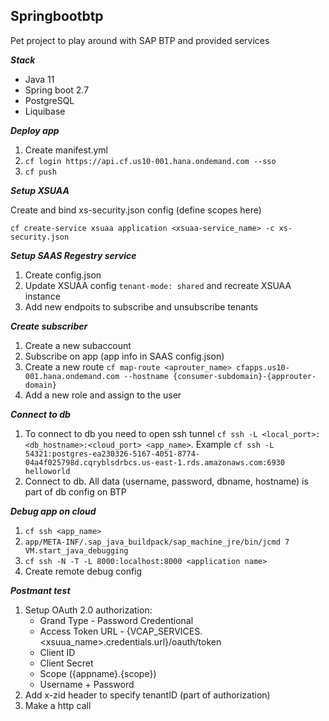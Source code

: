 ## Springbootbtp ##

Pet project to play around with SAP BTP and provided services

***Stack***
* Java 11
* Spring boot 2.7
* PostgreSQL
* Liquibase

***Deploy app***

1. Create manifest.yml
2. ```cf login https://api.cf.us10-001.hana.ondemand.com --sso```
3. ```cf push```


***Setup XSUAA***

Create and bind xs-security.json config (define scopes here)

``` cf create-service xsuaa application <xsuaa-service_name> -c xs-security.json ```

***Setup SAAS Regestry service***
1. Create config.json
2. Update XSUAA config ```tenant-mode: shared``` and recreate XSUAA instance
3. Add new endpoits to subscribe and unsubscribe tenants

***Create subscriber***
1. Create a new subaccount
2. Subscribe on app (app info in SAAS config.json)
3. Create a new route ```cf map-route <aprouter_name> cfapps.us10-001.hana.ondemand.com --hostname {consumer-subdomain}-{approuter-domain}``` 
4. Add a new role and assign to the user

***Connect to db***
1. To connect to db you need to open ssh tunnel
```cf ssh -L <local_port>:<db_hostname>:<cloud_port> <app_name>```. Example ```cf ssh -L 54321:postgres-ea230326-5167-4051-8774-04a4f025798d.cqryblsdrbcs.us-east-1.rds.amazonaws.com:6930 helloworld```
2. Connect to db. All data (username, password, dbname, hostname) is part of db config on BTP 

***Debug app on cloud***
1. ```cf ssh <app_name>```
2. ```app/META-INF/.sap_java_buildpack/sap_machine_jre/bin/jcmd 7 VM.start_java_debugging```
3. ```cf ssh -N -T -L 8000:localhost:8000 <application name>```
4. Create remote debug config

***Postmant test***
1. Setup OAuth 2.0 authorization:
   * Grand Type - Password Credentional
   * Access Token URL - {VCAP_SERVICES.<xsuua_name>.credentials.url}/oauth/token
   * Client ID
   * Client Secret
   * Scope ({appname}.{scope})
   * Username + Password
2. Add x-zid header to specify tenantID (part of authorization)
3. Make a http call
